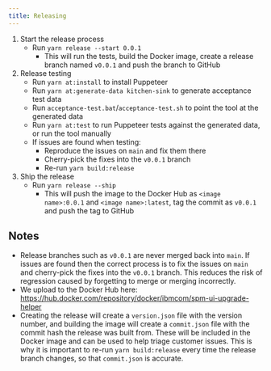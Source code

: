 ```yaml
---
title: Releasing
---
```


1. Start the release process
    - Run `yarn release --start 0.0.1`
        - This will run the tests, build the Docker image, create a release branch named `v0.0.1` and push the branch to GitHub
2. Release testing
    - Run `yarn at:install` to install Puppeteer
    - Run `yarn at:generate-data kitchen-sink` to generate acceptance test data
    - Run `acceptance-test.bat`/`acceptance-test.sh` to point the tool at the generated data
    - Run `yarn at:test` to run Puppeteer tests against the generated data, or run the tool manually
    - If issues are found when testing:
        - Reproduce the issues on `main` and fix them there
        - Cherry-pick the fixes into the `v0.0.1` branch
        - Re-run `yarn build:release`
3. Ship the release
    - Run `yarn release --ship`
        - This will push the image to the Docker Hub as `<image name>:0.0.1` and `<image name>:latest`, tag the commit as `v0.0.1` and push the tag to GitHub

## Notes

- Release branches such as `v0.0.1` are never merged back into `main`. If issues are found then the correct process is to fix the issues on `main` and cherry-pick the fixes into the `v0.0.1` branch. This reduces the risk of regression caused by forgetting to merge or merging incorrectly.
- We upload to the Docker Hub here: https://hub.docker.com/repository/docker/ibmcom/spm-ui-upgrade-helper
- Creating the release will create a `version.json` file with the version number, and building the image will create a `commit.json` file with the commit hash the release was built from. These will be included in the Docker image and can be used to help triage customer issues. This is why it is important to re-run `yarn build:release` every time the release branch changes, so that `commit.json` is accurate.
